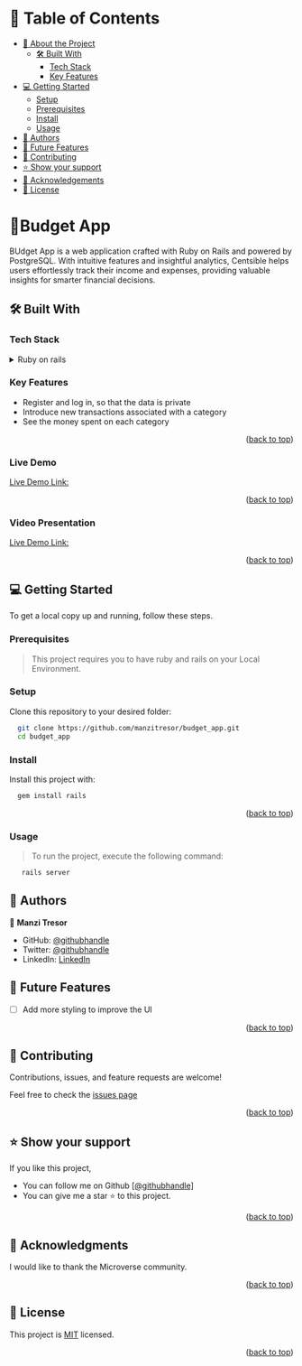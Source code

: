 
<!-- TABLE OF CONTENTS -->

# 📗 Table of Contents

- [📖 About the Project](#about-project)
  - [🛠 Built With](#built-with)
    - [Tech Stack](#tech-stack)
    - [Key Features](#key-features)
- [💻 Getting Started](#getting-started)
  - [Setup](#setup)
  - [Prerequisites](#prerequisites)
  - [Install](#install)
  - [Usage](#usage)
- [👥 Authors](#authors)
- [🔭 Future Features](#future-features)
- [🤝 Contributing](#contributing)
- [⭐️ Show your support](#support)
- [🙏 Acknowledgements](#acknowledgements)
- [📝 License](#license)

<!-- PROJECT DESCRIPTION -->

# 📖Budget App <a name="about-project"></a>

BUdget App is a web application crafted with Ruby on Rails and powered by PostgreSQL. With intuitive features and insightful analytics, Centsible helps users effortlessly track their income and expenses, providing valuable insights for smarter financial decisions.


## 🛠 Built With <a name="built-with"></a>

### Tech Stack <a name="tech-stack"></a>

<details>
<summary>Ruby on rails</summary>
  <ul>
    <li><a href="https://guides.rubyonrails.org/index.html">Ruby on rails</a></li>
  </ul>
</details>

<!-- Features -->

### Key Features <a name="key-features"></a>


- Register and log in, so that the data is private
- Introduce new transactions associated with a category
- See the money spent on each category


<p align="right">(<a href="#readme-top">back to top</a>)</p>

### Live Demo <a name="live-demo"></a>
 [Live Demo Link:](https://budget-app-u4o6.onrender.com/)

<p align="right">(<a href="#readme-top">back to top</a>)</p>

### Video Presentation <a name="live-demo"></a>
 [Live Demo Link:](https://github.com/manzitresor/book_store.git)

<p align="right">(<a href="#readme-top">back to top</a>)</p>


<!-- GETTING STARTED -->

## 💻 Getting Started <a name="getting-started"></a>

To get a local copy up and running, follow these steps.

### Prerequisites

> This project requires you to have ruby and rails on your Local Environment.

### Setup

Clone this repository to your desired folder:

```sh
  git clone https://github.com/manzitresor/budget_app.git
  cd budget_app
```


### Install

Install this project with:

```sh
  gem install rails
```

<p align="right">(<a href="#readme-top">back to top</a>)</p>

### Usage
> To run the project, execute the following command:
```sh
   rails server
```

## 👥 Authors <a name="authors"></a>


👤 **Manzi Tresor**

- GitHub: [@githubhandle](https://github.com/manzitresor)
- Twitter: [@githubhandle](https://twitter.com/MANZITresor3)
- LinkedIn: [LinkedIn](https://www.linkedin.com/in/manzi-tresor-783b4022a/)


<!-- FUTURE FEATURES -->

## 🔭 Future Features <a name="future-features"></a>

- [ ] Add more styling to improve the UI



<p align="right">(<a href="#readme-top">back to top</a>)</p>

<!-- CONTRIBUTING -->

## 🤝 Contributing <a name="contributing"></a>

Contributions, issues, and feature requests are welcome!

Feel free to check the <a href="https://github.com/manzitresor/budget_app/issues">issues page</a>

<p align="right">(<a href="#readme-top">back to top</a>)</p>

<!-- SUPPORT -->

## ⭐️ Show your support <a name="support"></a>

If you like this project,
- You can follow me on Github <a href ="https://github.com/manzitresor">[@githubhandle]</a> 
- You can give me a star ⭐ to this project.

<p align="right">(<a href="#readme-top">back to top</a>)</p>

<!-- ACKNOWLEDGEMENTS -->

## 🙏 Acknowledgments <a name="acknowledgements"></a>

I would like to thank the Microverse community.
<p align="right">(<a href="#readme-top">back to top</a>)</p>


<!-- LICENSE -->

## 📝 License <a name="license"></a>

This project is [MIT](./LICENSE) licensed.

<p align="right">(<a href="#readme-top">back to top</a>)</p>
